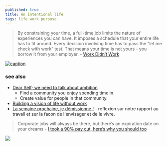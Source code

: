 ```yaml
---
published: true
title: An intentional life
tags: life work purpose
---
```

> By constraining your time, a full-time job limits the nature of experiences you can have. It imposes a schedule that your entire life has to fit around. Every decision involving time has to pass the “let me check with work” test. That means your time is not yours - you borrow it from your employer. - [Work Didn’t Work](https://suketk.com/why-i-quit-google)

[![caption](http://www.cse.buffalo.edu/~rapaport/Mutts-20090105-intensionVsExtension.gif)](https://cse.buffalo.edu/~rapaport/intensional.html)

### see also
- [Dear Self; we need to talk about ambition](https://news.ycombinator.com/item?id=38817396)
	- Find a community you enjoy spending time in.
	- Create value for people in that community.
- [Building a vision of life without work](https://news.ycombinator.com/item?id=27821101)
- [La semaine prochaine, je démissionne !](https://www.vuibert.fr/ouvrage/9782311624465-la-semaine-prochaine-je-demissionne) - reflexion sur notre rapport au travail et sur la facon de l'envisager et de le vivre.


> Corporate jobs will always be there, but there’s an expiration date on your dreams - [I took a 90% pay cut, here’s why you should too](https://news.ycombinator.com/item?id=30071936)

<img src="https://suketk.com/assets/principles.svg">
